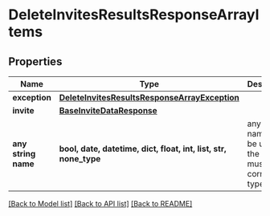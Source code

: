 # DeleteInvitesResultsResponseArrayItems


## Properties
Name | Type | Description | Notes
------------ | ------------- | ------------- | -------------
**exception** | [**DeleteInvitesResultsResponseArrayException**](DeleteInvitesResultsResponseArrayException.md) |  | [optional] 
**invite** | [**BaseInviteDataResponse**](BaseInviteDataResponse.md) |  | [optional] 
**any string name** | **bool, date, datetime, dict, float, int, list, str, none_type** | any string name can be used but the value must be the correct type | [optional]

[[Back to Model list]](../README.md#documentation-for-models) [[Back to API list]](../README.md#documentation-for-api-endpoints) [[Back to README]](../README.md)


